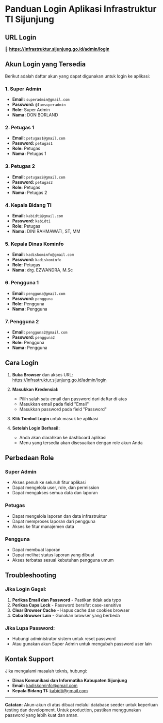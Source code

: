 # Panduan Login Aplikasi Infrastruktur TI Sijunjung

## URL Login
🔗 **https://infrastruktur.sijunjung.go.id/admin/login**

## Akun Login yang Tersedia

Berikut adalah daftar akun yang dapat digunakan untuk login ke aplikasi:

### 1. Super Admin
- **Email:** `superadmin@gmail.com`
- **Password:** `@Iamsuperadmin`
- **Role:** Super Admin
- **Nama:** DON BORLAND

### 2. Petugas 1
- **Email:** `petugas1@gmail.com`
- **Password:** `petugas1`
- **Role:** Petugas
- **Nama:** Petugas 1

### 3. Petugas 2
- **Email:** `petugas2@gmail.com`
- **Password:** `petugas2`
- **Role:** Petugas
- **Nama:** Petugas 2

### 4. Kepala Bidang TI
- **Email:** `kabidti@gmail.com`
- **Password:** `kabidti`
- **Role:** Petugas
- **Nama:** DINI RAHMAWATI, ST, MM

### 5. Kepala Dinas Kominfo
- **Email:** `kadiskominfo@gmail.com`
- **Password:** `kadiskominfo`
- **Role:** Petugas
- **Nama:** drg. EZWANDRA, M.Sc

### 6. Pengguna 1
- **Email:** `pengguna@gmail.com`
- **Password:** `pengguna`
- **Role:** Pengguna
- **Nama:** Pengguna

### 7. Pengguna 2
- **Email:** `pengguna2@gmail.com`
- **Password:** `pengguna2`
- **Role:** Pengguna
- **Nama:** Pengguna

## Cara Login

1. **Buka Browser** dan akses URL: https://infrastruktur.sijunjung.go.id/admin/login

2. **Masukkan Kredensial:**
   - Pilih salah satu email dan password dari daftar di atas
   - Masukkan email pada field "Email"
   - Masukkan password pada field "Password"

3. **Klik Tombol Login** untuk masuk ke aplikasi

4. **Setelah Login Berhasil:**
   - Anda akan diarahkan ke dashboard aplikasi
   - Menu yang tersedia akan disesuaikan dengan role akun Anda

## Perbedaan Role

### Super Admin
- Akses penuh ke seluruh fitur aplikasi
- Dapat mengelola user, role, dan permission
- Dapat mengakses semua data dan laporan

### Petugas
- Dapat mengelola laporan dan data infrastruktur
- Dapat memproses laporan dari pengguna
- Akses ke fitur manajemen data

### Pengguna
- Dapat membuat laporan
- Dapat melihat status laporan yang dibuat
- Akses terbatas sesuai kebutuhan pengguna umum

## Troubleshooting

### Jika Login Gagal:
1. **Periksa Email dan Password** - Pastikan tidak ada typo
2. **Periksa Caps Lock** - Password bersifat case-sensitive
3. **Clear Browser Cache** - Hapus cache dan cookies browser
4. **Coba Browser Lain** - Gunakan browser yang berbeda

### Jika Lupa Password:
- Hubungi administrator sistem untuk reset password
- Atau gunakan akun Super Admin untuk mengubah password user lain

## Kontak Support

Jika mengalami masalah teknis, hubungi:
- **Dinas Komunikasi dan Informatika Kabupaten Sijunjung**
- **Email:** kadiskominfo@gmail.com
- **Kepala Bidang TI:** kabidti@gmail.com

---

**Catatan:** Akun-akun di atas dibuat melalui database seeder untuk keperluan testing dan development. Untuk production, pastikan menggunakan password yang lebih kuat dan aman.